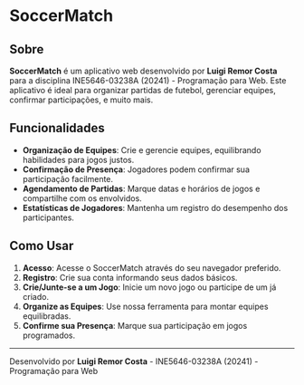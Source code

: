 # SoccerMatch

## Sobre
**SoccerMatch** é um aplicativo web desenvolvido por **Luigi Remor Costa** para a disciplina INE5646-03238A (20241) - Programação para Web. Este aplicativo é ideal para organizar partidas de futebol, gerenciar equipes, confirmar participações, e muito mais.

## Funcionalidades

- **Organização de Equipes**: Crie e gerencie equipes, equilibrando habilidades para jogos justos.
- **Confirmação de Presença**: Jogadores podem confirmar sua participação facilmente.
- **Agendamento de Partidas**: Marque datas e horários de jogos e compartilhe com os envolvidos.
- **Estatísticas de Jogadores**: Mantenha um registro do desempenho dos participantes.

## Como Usar

1. **Acesso**: Acesse o SoccerMatch através do seu navegador preferido.
2. **Registro**: Crie sua conta informando seus dados básicos.
3. **Crie/Junte-se a um Jogo**: Inicie um novo jogo ou participe de um já criado.
4. **Organize as Equipes**: Use nossa ferramenta para montar equipes equilibradas.
5. **Confirme sua Presença**: Marque sua participação em jogos programados.

---

Desenvolvido por **Luigi Remor Costa** - INE5646-03238A (20241) - Programação para Web
